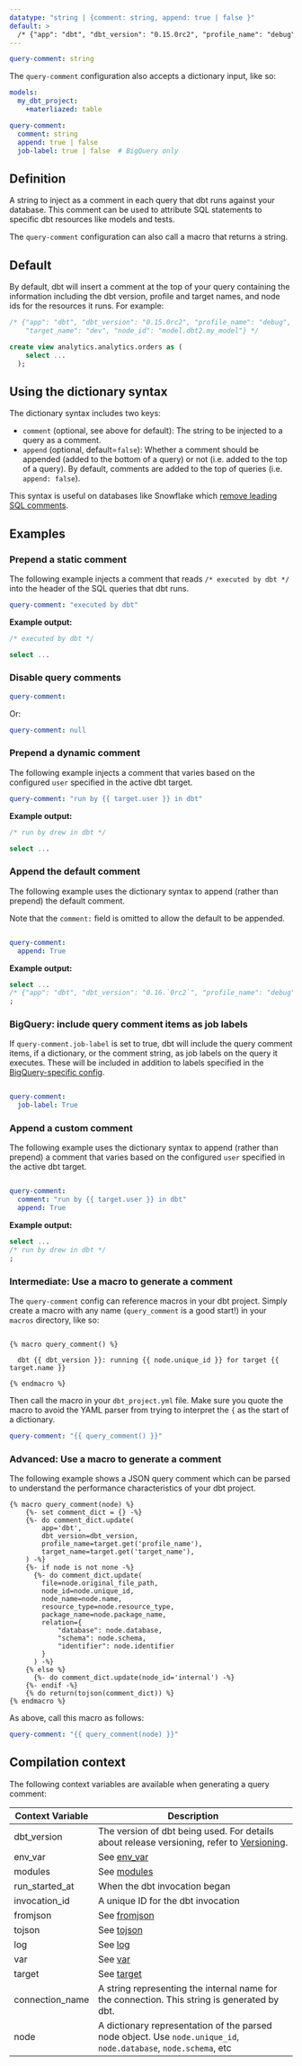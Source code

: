 ```yaml
---
datatype: "string | {comment: string, append: true | false }"
default: >
  /* {"app": "dbt", "dbt_version": "0.15.0rc2", "profile_name": "debug", "target_name": "dev", "node_id": "model.dbt2.my_model"} */
---
```


<File name='dbt_project.yml'>

```yml
query-comment: string
```

</File>

The `query-comment` configuration also accepts a dictionary input, like so:

<File name='dbt_project.yml'>

```yml
models:
  my_dbt_project:
    +materliazed: table

query-comment:
  comment: string
  append: true | false
  job-label: true | false  # BigQuery only
```

</File>

## Definition
A string to inject as a comment in each query that dbt runs against your database. This comment can be used to attribute SQL statements to specific dbt resources like models and tests.

The `query-comment` configuration can also call a macro that returns a string.

## Default
By default, dbt will insert a <Term id="json" /> comment at the top of your query containing the information including the dbt version, profile and target names, and node ids for the resources it runs. For example:

```sql
/* {"app": "dbt", "dbt_version": "0.15.0rc2", "profile_name": "debug",
    "target_name": "dev", "node_id": "model.dbt2.my_model"} */

create view analytics.analytics.orders as (
    select ...
  );
```




## Using the dictionary syntax
The dictionary syntax includes two keys:
  * `comment` (optional, see above for default): The string to be injected to a query as a comment.
  * `append` (optional, default=`false`): Whether a comment should be appended (added to the bottom of a query) or not (i.e. added to the top of a query). By default, comments are added to the top of queries (i.e. `append: false`).

This syntax is useful on databases like Snowflake which [remove leading SQL comments](https://docs.snowflake.com/en/release-notes/2017-04.html#queries-leading-comments-removed-during-execution).

## Examples

### Prepend a static comment
The following example injects a comment that reads `/* executed by dbt */` into the header of the SQL queries that dbt runs.

<File name='dbt_project.yml'>

```yml
query-comment: "executed by dbt"

```

</File>

**Example output:**

```sql
/* executed by dbt */

select ...
```

### Disable query comments

<File name='dbt_project.yml'>

```yml
query-comment:

```

</File>

Or:

<File name='dbt_project.yml'>

```yml
query-comment: null

```

</File>

### Prepend a dynamic comment
The following example injects a comment that varies based on the configured `user` specified in the active dbt target.

<File name='dbt_project.yml'>

```yml
query-comment: "run by {{ target.user }} in dbt"

```

</File>

**Example output:**

```sql
/* run by drew in dbt */

select ...
```

### Append the default comment
The following example uses the dictionary syntax to append (rather than prepend) the default comment.

Note that the `comment:` field is omitted to allow the default to be appended.

<File name='dbt_project.yml'>

```yaml

query-comment:
  append: True
```

</File>

**Example output:**

```sql
select ...
/* {"app": "dbt", "dbt_version": "0.16.`0rc2`", "profile_name": "debug", "target_name": "dev", "node_id": "model.dbt2.my_model"} */
;
```

### BigQuery: include query comment items as job labels

If `query-comment.job-label` is set to true, dbt will include the query comment items, if a dictionary, or the comment string, as job labels on the query it executes. These will be included in addition to labels specified in the [BigQuery-specific config](/reference/project-configs/query-comment#bigquery-include-query-comment-items-as-job-labels).

<File name='dbt_project.yml'>

```yaml

query-comment:
  job-label: True
```

</File>

### Append a custom comment
The following example uses the dictionary syntax to append (rather than prepend) a comment that varies based on the configured `user` specified in the active dbt target.

<File name='dbt_project.yml'>

```yaml

query-comment:
  comment: "run by {{ target.user }} in dbt"
  append: True
```

</File>

**Example output:**

```sql
select ...
/* run by drew in dbt */
;
```



### Intermediate: Use a macro to generate a comment

The `query-comment` config can reference macros in your dbt project. Simply create a macro with any name (`query_comment` is a good start!) in your `macros` directory, like so:

<File name='macros/query_comment.sql'>

```jinja2

{% macro query_comment() %}

  dbt {{ dbt_version }}: running {{ node.unique_id }} for target {{ target.name }}

{% endmacro %}
```

</File>

Then call the macro in your `dbt_project.yml` file. Make sure you quote the macro to avoid the YAML parser from trying to interpret the `{` as the start of a dictionary.

<File name='dbt_project.yml'>

```yaml
query-comment: "{{ query_comment() }}"

```

</File>

### Advanced: Use a macro to generate a comment

The following example shows a JSON query comment which can be parsed to understand the performance characteristics of your dbt project.

<File name='macros/query_comment.sql'>

```jinja2
{% macro query_comment(node) %}
    {%- set comment_dict = {} -%}
    {%- do comment_dict.update(
        app='dbt',
        dbt_version=dbt_version,
        profile_name=target.get('profile_name'),
        target_name=target.get('target_name'),
    ) -%}
    {%- if node is not none -%}
      {%- do comment_dict.update(
        file=node.original_file_path,
        node_id=node.unique_id,
        node_name=node.name,
        resource_type=node.resource_type,
        package_name=node.package_name,
        relation={
            "database": node.database,
            "schema": node.schema,
            "identifier": node.identifier
        }
      ) -%}
    {% else %}
      {%- do comment_dict.update(node_id='internal') -%}
    {%- endif -%}
    {% do return(tojson(comment_dict)) %}
{% endmacro %}
```

</File>

As above, call this macro as follows:


<File name='dbt_project.yml'>

```yaml
query-comment: "{{ query_comment(node) }}"

```

</File>

## Compilation context

The following context variables are available when generating a query comment:

| Context Variable | Description |
| ---------------- | ----------- |
| dbt_version      | The version of dbt being used. For details about release versioning, refer to [Versioning](/reference/dbt-jinja-functions/dbt_version#versioning). |
| env_var          | See [env_var](/reference/dbt-jinja-functions/env_var) |
| modules          | See [modules](/reference/dbt-jinja-functions/modules) |
| run_started_at   | When the dbt invocation began |
| invocation_id    | A unique ID for the dbt invocation |
| fromjson         | See [fromjson](/reference/dbt-jinja-functions/fromjson) |
| tojson           | See [tojson](/reference/dbt-jinja-functions/tojson) |
| log              | See [log](/reference/dbt-jinja-functions/log) |
| var              | See [var](/reference/dbt-jinja-functions/var) |
| target           | See [target](/reference/dbt-jinja-functions/target) |
| connection_name  | A string representing the internal name for the connection. This string is generated by dbt. |
| node             | A dictionary representation of the parsed node object. Use `node.unique_id`, `node.database`, `node.schema`, etc |
